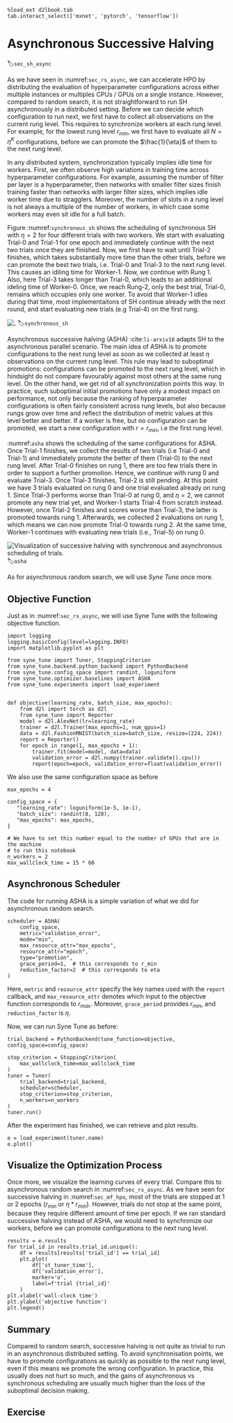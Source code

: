 ```{.python .input  n=1}
%load_ext d2lbook.tab
tab.interact_select(['mxnet', 'pytorch', 'tensorflow'])
```

# Asynchronous Successive Halving

:label:`sec_sh_async`

As we have seen in :numref:`sec_rs_async`, we can accelerate HPO by
distributing the evaluation of hyperparameter configurations across either
multiple instances or multiples CPUs / GPUs on a single instance. However, compared
to random search, it is not straightforward to run SH asynchronously in a
distributed setting. Before we can decide which configuration to run next, we first
have to collect all observations on the current rung level. This requires to
synchronize workers at each rung level. For example, for the lowest rung level
$r_{min}$, we first have to evaluate all $N = \eta^K$ configurations, before we
can promote the $\frac{1}{\eta}$ of them to the next rung level.

In any distributed system, synchronization typically implies idle time for workers.
First, we often observe high variations in training time across hyperparameter configurations.
For example, assuming the number of filter per layer is a hyperparameter, then
networks with smaller filter sizes finish training faster than networks with larger
filter sizes, which implies idle worker time due to stragglers. Moreover, the number
of slots in a rung level is not always a multiple of the number of workers, in which
case some workers may even sit idle for a full batch.

Figure :numref:`synchronous_sh` shows the scheduling of synchronous SH with $\eta=2$ for
four different trials with two workers. We start with evaluating Trial-0 and Trial-1
for one epoch and immediately continue with the next two trials once they are finished. Now, we first have to wait until Trial-2 finishes, which takes substantially more time than the other trials, before we can promote the best two trials, i.e. Trial-0 and Trial-3 to the next rung level. This causes an idiling time for Worker-1. Now, we continue with Rung 1. Also, here Trial-3 takes longer than Trial-0, which leads to an additional ideling time of Worker-0. Once, we reach Rung-2, only the best trial, Trial-0, remains which occupies only one worker. To avoid that Worker-1 idles during that time, most implementaitons of SH continue already with the next round, and start evaluating new trials (e.g Trial-4) on the first rung.

![.](img/sync_sh.svg)
:label:`synchronous_sh`

Asynchronous successive halving (ASHA) :cite:`li-arxiv18` adapts SH to the asynchronous
parallel scenario. The main idea of ASHA is to promote configurations to the next rung
level as soon as we collected at least $\eta$ observations on the current rung level.
This rule may lead to suboptimal promotions: configurations can be promoted to the
next rung level, which in hindsight do not compare favourably against most others
at the same rung level. On the other hand, we get rid of all synchronization points
this way. In practice, such suboptimal initial promotions have only a modest impact on
performance, not only because the ranking of hyperparameter configurations is often
fairly consistent across rung levels, but also because rungs grow over time and
reflect the distribution of metric values at this level better and better. If a
worker is free, but no configuration can be promoted, we start a new configuration
with $r = r_{min}$, i.e the first rung level.

:numref:`asha` shows the scheduling of the same configurations for ASHA. Once Trial-1
finishes, we collect the results of two trials (i.e Trial-0 and Trial-1) and
immediately promote the better of them (Trial-0) to the next rung level. After Trial-0
finishes on rung 1, there are too few trials there in order to support a further
promotion. Hence, we continue with rung 0 and evaluate Trial-3. Once Trial-3 finishes,
Trial-2 is still pending. At this point we have 3 trials evaluated on rung 0 and one
trial evaluated already on rung 1. Since Trial-3 performs worse than Trial-0 at rung 0,
and $\eta=2$, we cannot promote any new trial yet, and Worker-1 starts Trial-4 from
scratch instead. However, once Trial-2 finishes and
scores worse than Trial-3, the latter is promoted towards rung 1. Afterwards, we collected 2 evaluations on rung 1,
which means we can now promote Trial-0 towards rung 2. At the same time, Worker-1
continues with evaluating new trials (i.e., Trial-5) on rung 0.


![Visualization of successive halving with synchronous and asynchronous scheduling of trials.](img/asha.svg)
:label:`asha`

As for asynchronous random search, we will use *Syne Tune* once more.

## Objective Function

Just as in :numref:`sec_rs_async`, we will use Syne Tune with the following
objective function.

```{.python .input  n=54}
import logging
logging.basicConfig(level=logging.INFO)
import matplotlib.pyplot as plt

from syne_tune import Tuner, StoppingCriterion
from syne_tune.backend.python_backend import PythonBackend
from syne_tune.config_space import randint, loguniform
from syne_tune.optimizer.baselines import ASHA
from syne_tune.experiments import load_experiment


def objective(learning_rate, batch_size, max_epochs):
    from d2l import torch as d2l    
    from syne_tune import Reporter
    model = d2l.AlexNet(lr=learning_rate)
    trainer = d2l.Trainer(max_epochs=1, num_gpus=1)
    data = d2l.FashionMNIST(batch_size=batch_size, resize=(224, 224))
    report = Reporter() 
    for epoch in range(1, max_epochs + 1):
        trainer.fit(model=model, data=data)
        validation_error = d2l.numpy(trainer.validate().cpu())
        report(epoch=epoch, validation_error=float(validation_error))
```

We also use the same configuration space as before

```{.python .input  n=55}
max_epochs = 4

config_space = {
   "learning_rate": loguniform(1e-5, 1e-1),
   "batch_size": randint(8, 128),
   "max_epochs": max_epochs,
}
```

```{.python .input}
# We have to set this number equal to the number of GPUs that are in the machine
# to run this notebook
n_workers = 2
max_wallclock_time = 15 * 60
```

## Asynchronous Scheduler

The code for running ASHA is a simple variation of what we did for asynchronous
random search.

```{.python .input  n=56}
scheduler = ASHA(
    config_space,
    metric="validation_error",
    mode="min",
    max_resource_attr="max_epochs",
    resource_attr="epoch",
    type="promotion",
    grace_period=1,  # this corresponds to r_min 
    reduction_factor=2  # this corresponds to eta
)  
```

Here, `metric` and `resource_attr` specify the key names used with the `report`
callback, and `max_resource_attr` denotes which input to the objective function
corresponds to $r_{max}$. Moreover, `grace_period` provides $r_{min}$, and
`reduction_factor` is $\eta$.

Now, we can run Syne Tune as before:

```{.python .input  n=57}
trial_backend = PythonBackend(tune_function=objective, config_space=config_space)

stop_criterion = StoppingCriterion(
    max_wallclock_time=max_wallclock_time
)
tuner = Tuner(
    trial_backend=trial_backend,
    scheduler=scheduler,
    stop_criterion=stop_criterion,
    n_workers=n_workers
)
tuner.run()
```

After the experiment has finished, we can retrieve and plot results.

```{.python .input  n=59}
e = load_experiment(tuner.name)
e.plot()
```

## Visualize the Optimization Process

Once more, we visualize the learning curves of every trial. Compare this to
asynchronous random search in :numref:`sec_rs_async`. As we have seen for
successive halving in :numref:`sec_mf_hpo`, most of the trials are stopped
at 1 or 2 epochs ($r_{min}$ or $\eta * r_{min}$). However, trials do not stop
at the same point, because they require different amount of time per epoch. If
we ran standard successive halving instead of ASHA, we would need to synchronize
our workers, before we can promote configurations to the next rung level.

```{.python .input  n=60}
results = e.results
for trial_id in results.trial_id.unique():
    df = results[results['trial_id'] == trial_id]
    plt.plot(
        df['st_tuner_time'],
        df['validation_error'],
        marker='o',
        label=f'trial {trial_id}'
    )
plt.xlabel('wall-clock time')
plt.ylabel('objective function')
plt.legend()
```

## Summary

Compared to random search, successive halving is not quite as trivial to run in an asynchronous distributed setting. To avoid synchronisation points, we have to promote configurations as quickly as possible to the next rung level, even if this means we promote the wrong configuration. In practice, this usually does not hurt so much, and the gains of asynchronous vs synchronous scheduling are usually much higher than the loss of the suboptimal decision making.
 
## Exercise
